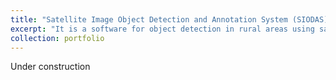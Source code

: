 ```yaml
---
title: "Satellite Image Object Detection and Annotation System (SIODAS)"
excerpt: "It is a software for object detection in rural areas using satellite images from Google Map.<br/><br><img src='/images/Siodas.png' width='600' height='400'>"
collection: portfolio
---
```


Under construction
